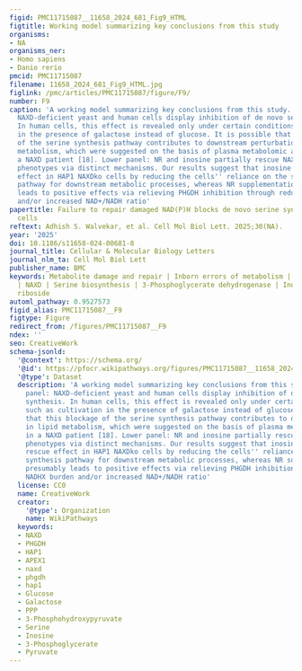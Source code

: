 ```yaml
---
figid: PMC11715087__11658_2024_681_Fig9_HTML
figtitle: Working model summarizing key conclusions from this study
organisms:
- NA
organisms_ner:
- Homo sapiens
- Danio rerio
pmcid: PMC11715087
filename: 11658_2024_681_Fig9_HTML.jpg
figlink: /pmc/articles/PMC11715087/figure/F9/
number: F9
caption: 'A working model summarizing key conclusions from this study. Upper panel:
  NAXD-deficient yeast and human cells display inhibition of de novo serine synthesis.
  In human cells, this effect is revealed only under certain conditions, such as cultivation
  in the presence of galactose instead of glucose. It is possible that this blockage
  of the serine synthesis pathway contributes to downstream perturbations in lipid
  metabolism, which were suggested on the basis of plasma metabolomic analyses in
  a NAXD patient [18]. Lower panel: NR and inosine partially rescue NAXD deficiency
  phenotypes via distinct mechanisms. Our results suggest that inosine exerts a rescue
  effect in HAP1 NAXDko cells by reducing the cells'' reliance on the serine synthesis
  pathway for downstream metabolic processes, whereas NR supplementation presumably
  leads to positive effects via relieving PHGDH inhibition through reduced NADHX burden
  and/or increased NAD+/NADH ratio'
papertitle: Failure to repair damaged NAD(P)H blocks de novo serine synthesis in human
  cells
reftext: Adhish S. Walvekar, et al. Cell Mol Biol Lett. 2025;30(NA).
year: '2025'
doi: 10.1186/s11658-024-00681-8
journal_title: Cellular & Molecular Biology Letters
journal_nlm_ta: Cell Mol Biol Lett
publisher_name: BMC
keywords: Metabolite damage and repair | Inborn errors of metabolism | NAD(P)H hydration
  | NAXD | Serine biosynthesis | 3-Phosphoglycerate dehydrogenase | Inosine | Nicotinamide
  riboside
automl_pathway: 0.9527573
figid_alias: PMC11715087__F9
figtype: Figure
redirect_from: /figures/PMC11715087__F9
ndex: ''
seo: CreativeWork
schema-jsonld:
  '@context': https://schema.org/
  '@id': https://pfocr.wikipathways.org/figures/PMC11715087__11658_2024_681_Fig9_HTML.html
  '@type': Dataset
  description: 'A working model summarizing key conclusions from this study. Upper
    panel: NAXD-deficient yeast and human cells display inhibition of de novo serine
    synthesis. In human cells, this effect is revealed only under certain conditions,
    such as cultivation in the presence of galactose instead of glucose. It is possible
    that this blockage of the serine synthesis pathway contributes to downstream perturbations
    in lipid metabolism, which were suggested on the basis of plasma metabolomic analyses
    in a NAXD patient [18]. Lower panel: NR and inosine partially rescue NAXD deficiency
    phenotypes via distinct mechanisms. Our results suggest that inosine exerts a
    rescue effect in HAP1 NAXDko cells by reducing the cells'' reliance on the serine
    synthesis pathway for downstream metabolic processes, whereas NR supplementation
    presumably leads to positive effects via relieving PHGDH inhibition through reduced
    NADHX burden and/or increased NAD+/NADH ratio'
  license: CC0
  name: CreativeWork
  creator:
    '@type': Organization
    name: WikiPathways
  keywords:
  - NAXD
  - PHGDH
  - HAP1
  - APEX1
  - naxd
  - phgdh
  - hap1
  - Glucose
  - Galactose
  - PPP
  - 3-Phosphohydroxypyruvate
  - Serine
  - Inosine
  - 3-Phosphoglycerate
  - Pyruvate
---
```

